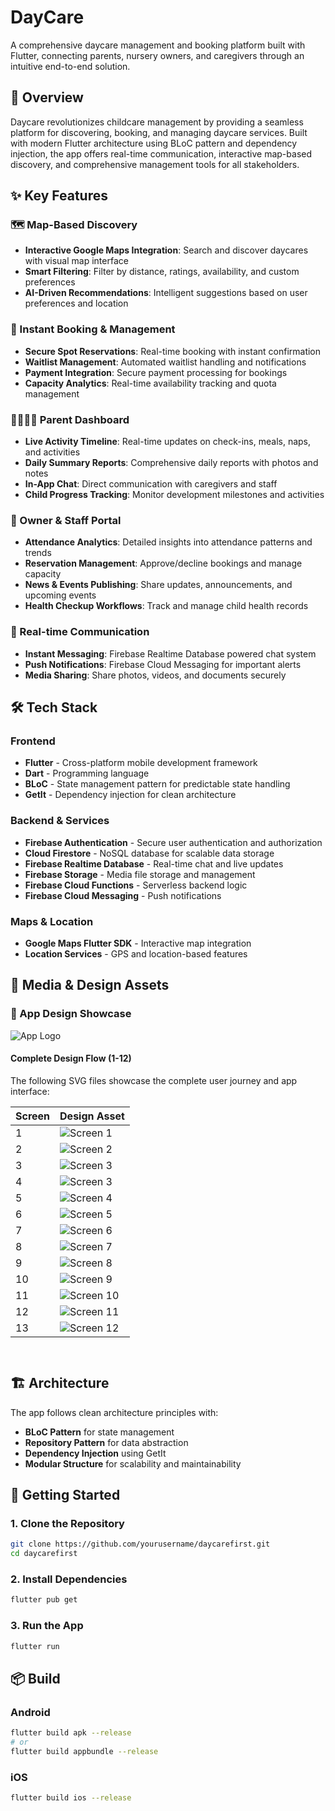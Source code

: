# DayCare

A comprehensive daycare management and booking platform built with Flutter, connecting parents, nursery owners, and caregivers through an intuitive end-to-end solution.

## 📱 Overview

Daycare revolutionizes childcare management by providing a seamless platform for discovering, booking, and managing daycare services. Built with modern Flutter architecture using BLoC pattern and dependency injection, the app offers real-time communication, interactive map-based discovery, and comprehensive management tools for all stakeholders.

## ✨ Key Features

### 🗺️ Map-Based Discovery
- **Interactive Google Maps Integration**: Search and discover daycares with visual map interface
- **Smart Filtering**: Filter by distance, ratings, availability, and custom preferences
- **AI-Driven Recommendations**: Intelligent suggestions based on user preferences and location

### 📅 Instant Booking & Management
- **Secure Spot Reservations**: Real-time booking with instant confirmation
- **Waitlist Management**: Automated waitlist handling and notifications
- **Payment Integration**: Secure payment processing for bookings
- **Capacity Analytics**: Real-time availability tracking and quota management

### 👨‍👩‍👧‍👦 Parent Dashboard
- **Live Activity Timeline**: Real-time updates on check-ins, meals, naps, and activities
- **Daily Summary Reports**: Comprehensive daily reports with photos and notes
- **In-App Chat**: Direct communication with caregivers and staff
- **Child Progress Tracking**: Monitor development milestones and activities

### 🏢 Owner & Staff Portal
- **Attendance Analytics**: Detailed insights into attendance patterns and trends
- **Reservation Management**: Approve/decline bookings and manage capacity
- **News & Events Publishing**: Share updates, announcements, and upcoming events
- **Health Checkup Workflows**: Track and manage child health records

### 💬 Real-time Communication
- **Instant Messaging**: Firebase Realtime Database powered chat system
- **Push Notifications**: Firebase Cloud Messaging for important alerts
- **Media Sharing**: Share photos, videos, and documents securely

## 🛠️ Tech Stack

### Frontend
- **Flutter** - Cross-platform mobile development framework
- **Dart** - Programming language
- **BLoC** - State management pattern for predictable state handling
- **GetIt** - Dependency injection for clean architecture

### Backend & Services
- **Firebase Authentication** - Secure user authentication and authorization
- **Cloud Firestore** - NoSQL database for scalable data storage
- **Firebase Realtime Database** - Real-time chat and live updates
- **Firebase Storage** - Media file storage and management
- **Firebase Cloud Functions** - Serverless backend logic
- **Firebase Cloud Messaging** - Push notifications

### Maps & Location
- **Google Maps Flutter SDK** - Interactive map integration
- **Location Services** - GPS and location-based features

## 🎨 Media & Design Assets

### 📱 App Design Showcase

![App Logo](assets/media/Framed%20DayCare.png)

#### Complete Design Flow (1-12)
The following SVG files showcase the complete user journey and app interface:

| Screen | Design Asset |
|--------|--------------|
| 1 | ![Screen 1](assets/media/1.svg) | 
| 2 | ![Screen 2](assets/media/11.svg)|
| 3 | ![Screen 3](assets/media/2.svg)|
| 4 | ![Screen 3](assets/media/3.svg)| 
| 5 | ![Screen 4](assets/media/4.svg)| 
| 6 | ![Screen 5](assets/media/5.svg)| 
| 7 | ![Screen 6](assets/media/6.svg)| 
| 8 | ![Screen 7](assets/media/7.svg)| 
| 9 | ![Screen 8](assets/media/8.svg)| 
| 10 | ![Screen 9](assets/media/9.svg)| 
| 11 | ![Screen 10](assets/media/10.svg)| 
| 12 | ![Screen 11](assets/media/11svg.svg) |
| 13 | ![Screen 12](assets/media/12.svg)| 




``` ```


## 🏗️ Architecture

The app follows clean architecture principles with:
- **BLoC Pattern** for state management
- **Repository Pattern** for data abstraction
- **Dependency Injection** using GetIt
- **Modular Structure** for scalability and maintainability


## 🚀 Getting Started

### 1. Clone the Repository
```bash
git clone https://github.com/yourusername/daycarefirst.git
cd daycarefirst
```

### 2. Install Dependencies
```bash
flutter pub get
```

### 3. Run the App
```bash
flutter run
```


## 📦 Build

### Android
```bash
flutter build apk --release
# or
flutter build appbundle --release
```

### iOS
```bash
flutter build ios --release
```


